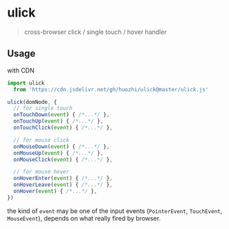# ulick
> cross-browser click / single touch / hover handler

## Usage

with CDN

```js
import ulick
  from 'https://cdn.jsdelivr.net/gh/huozhi/ulick@master/ulick.js'

ulick(domNode, {
  // for single touch
  onTouchDown(event) { /*...*/ },
  onTouchUp(event) { /*...*/ },
  onTouchClick(event) { /*...*/ },

  // for mouse click
  onMouseDown(event) { /*...*/ },
  onMouseUp(event) { /*...*/ },
  onMouseClick(event) { /*...*/ },

  // for mouse hover
  onHoverEnter(event) { /*...*/ },
  onHoverLeave(event) { /*...*/ },
  onHover(event) { /*...*/ },
})
```

the kind of `event` may be one of the input events (`PointerEvent`, `TouchEvent`, `MouseEvent`), depends on what really fired by browser.